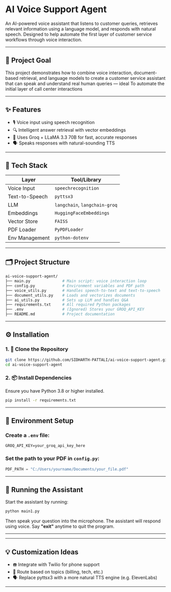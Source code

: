 # AI Voice Support Agent

An AI-powered voice assistant that listens to customer queries, retrieves relevant information using a language model, and responds with natural speech. Designed to help automate the first layer of customer service workflows through voice interaction.

---

## 🎯 Project Goal

This project demonstrates how to combine voice interaction, document-based retrieval, and language models to create a customer service assistant that can speak and understand real human queries — ideal To automate the initial layer of call center interactions 


---

## ✨ Features

- 🎙️ Voice input using speech recognition
- 🔍 Intelligent answer retrieval with vector embeddings
- 🧠 Uses Groq + LLaMA 3.3 70B for fast, accurate responses
- 🗣️ Speaks responses with natural-sounding TTS

---

## 🧰 Tech Stack

| Layer              | Tool/Library                  |
|--------------------|-------------------------------|
| Voice Input        | `speechrecognition`           |
| Text-to-Speech     | `pyttsx3`                     |
| LLM                | `langchain`, `langchain-groq` |
| Embeddings         | `HuggingFaceEmbeddings`       |
| Vector Store       | `FAISS`                       |
| PDF Loader         | `PyPDFLoader`                 |
| Env Management     | `python-dotenv`               |

---

## 🗂️ Project Structure
```bash
ai-voice-support-agent/
├── main.py              # Main script: voice interaction loop
├── config.py            # Environment variables and PDF path
├── voice_utils.py       # Handles speech-to-text and text-to-speech
├── document_utils.py    # Loads and vectorizes documents
├── ai_utils.py          # Sets up LLM and handles Q&A
├── requirements.txt     # All required Python packages
├── .env                 # (Ignored) Stores your GROQ_API_KEY
├── README.md            # Project documentation
```
---

## ⚙️ Installation

### 1. 📁 Clone the Repository

```bash
git clone https://github.com/SIDHARTH-PATTALI/ai-voice-support-agent.git
cd ai-voice-support-agent
```

### 2. 📦 Install Dependencies

Ensure you have Python 3.8 or higher installed.

```bash
pip install -r requirements.txt
```

---

## 🔐 Environment Setup

### Create a `.env` file:

```env
GROQ_API_KEY=your_groq_api_key_here
```

### Set the path to your PDF in `config.py`:

```python
PDF_PATH = "C:/Users/yourname/Documents/your_file.pdf"
```

---

## 🚀 Running the Assistant

Start the assistant by running:

```bash
python main1.py
```

Then speak your question into the microphone. The assistant will respond using voice. Say **"exit"** anytime to quit the program.

---



---

## 💡 Customization Ideas

- ☎️ Integrate with Twilio for phone support  
- 🧭 Route based on topics (billing, tech, etc.)  
- 🗣️ Replace pyttsx3 with a more natural TTS engine (e.g. ElevenLabs)

---




